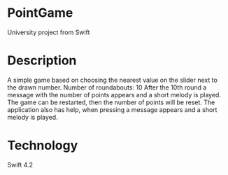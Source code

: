 # PointGame
University project from Swift
# Description
A simple game based on choosing the nearest value on the slider next to the drawn number.
Number of roundabouts: 10
After the 10th round a message with the number of points appears and a short melody is played.
The game can be restarted, then the number of points will be reset.
The application also has help, when pressing a message appears and a short melody is played.
# Technology
Swift 4.2 
